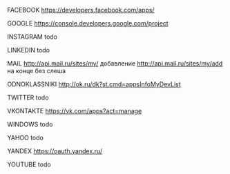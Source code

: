     
FACEBOOK
https://developers.facebook.com/apps/

GOOGLE 
https://console.developers.google.com/project

INSTAGRAM
todo

LINKEDIN
todo

MAIL 
http://api.mail.ru/sites/my/
добавление http://api.mail.ru/sites/my/add на конце без слеша

ODNOKLASSNIKI 
http://ok.ru/dk?st.cmd=appsInfoMyDevList

TWITTER
todo

VKONTAKTE
https://vk.com/apps?act=manage

WINDOWS
todo

YAHOO
todo

YANDEX
https://oauth.yandex.ru/

YOUTUBE
todo

